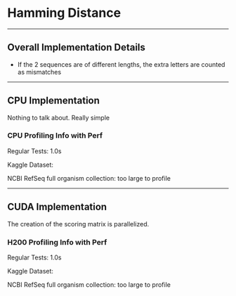 # Hamming Distance

---

## Overall Implementation Details

- If the 2 sequences are of different lengths, the extra letters are counted as mismatches
---

## CPU Implementation

Nothing to talk about. Really simple

### CPU Profiling Info with Perf

Regular Tests: 1.0s

Kaggle Dataset: 

NCBI RefSeq full organism collection: too large to profile

---

## CUDA Implementation

The creation of the scoring matrix is parallelized.

### H200 Profiling Info with Perf

Regular Tests: 1.0s

Kaggle Dataset: 

NCBI RefSeq full organism collection: too large to profile
